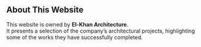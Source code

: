 ## About This Website

This website is owned by **El-Khan Architecture**.  
It presents a selection of the company’s architectural projects, highlighting some of the works they have successfully completed.
